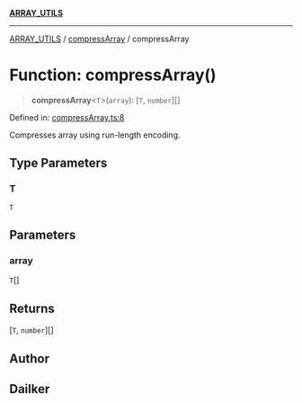 [**ARRAY_UTILS**](../../README.md)

***

[ARRAY_UTILS](../../README.md) / [compressArray](../README.md) / compressArray

# Function: compressArray()

> **compressArray**\<`T`\>(`array`): \[`T`, `number`\][]

Defined in: [compressArray.ts:8](https://github.com/dailker/everyutil/blob/c55c841d32caf5da88acfcc363073946269cfe27/src/array/compressArray.ts#L8)

Compresses array using run-length encoding.

## Type Parameters

### T

`T`

## Parameters

### array

`T`[]

## Returns

\[`T`, `number`\][]

## Author

## Dailker

